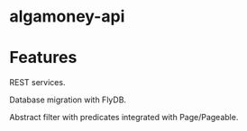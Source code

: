 # algamoney-api

# Features

REST services.

Database migration with FlyDB.

Abstract filter with predicates integrated with Page/Pageable.
